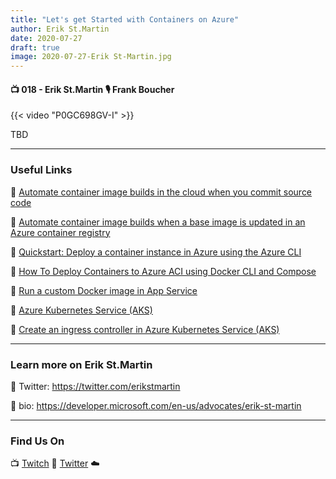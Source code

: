 ```yaml
---
title: "Let's get Started with Containers on Azure"
author: Erik St.Martin
date: 2020-07-27
draft: true
image: 2020-07-27-Erik St-Martin.jpg
---
```


#### 📺 018 - Erik St.Martin 🎙️ Frank Boucher

<!--more-->

{{< video "P0GC698GV-I" >}}

TBD

---

### Useful Links

🔗 [Automate container image builds in the cloud when you commit source code](https://cda.ms/1tK)

🔗 [Automate container image builds when a base image is updated in an Azure container registry](https://cda.ms/1tL)

🔗 [Quickstart: Deploy a container instance in Azure using the Azure CLI](https://cda.ms/1tM)

🔗 [How To Deploy Containers to Azure ACI using Docker CLI and Compose](https://cda.ms/1tP)

🔗 [Run a custom Docker image in App Service](https://cda.ms/1tQ)

🔗 [Azure Kubernetes Service (AKS)](https://cda.ms/1tR)

🔗 [Create an ingress controller in Azure Kubernetes Service (AKS)](https://cda.ms/1tS)


---

### Learn more on Erik St.Martin

🔗 Twitter: https://twitter.com/erikstmartin

🔗 bio: https://developer.microsoft.com/en-us/advocates/erik-st-martin

---

### Find Us On

📺 [Twitch](https://www.twitch.tv/microsoftdeveloper)
🔗 [Twitter](https://twitter.com/fboucheros)
☁️
